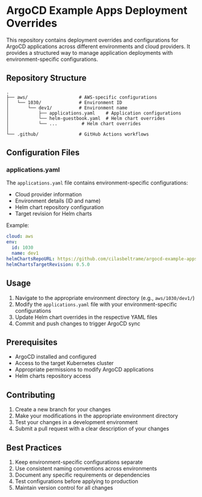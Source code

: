# ArgoCD Example Apps Deployment Overrides

This repository contains deployment overrides and configurations for ArgoCD applications across different environments and cloud providers. It provides a structured way to manage application deployments with environment-specific configurations.

## Repository Structure

```
.
├── aws/                   # AWS-specific configurations
│   └── 1030/              # Environment ID
│       └── dev1/          # Environment name
│           ├── applications.yaml    # Application configurations
│           └── helm-guestbook.yaml  # Helm chart overrides
│           └── ...         # Helm chart overrides
│ 
└── .github/               # GitHub Actions workflows
```

## Configuration Files

### applications.yaml
The `applications.yaml` file contains environment-specific configurations:
- Cloud provider information
- Environment details (ID and name)
- Helm chart repository configuration
- Target revision for Helm charts

Example:
```yaml
cloud: aws
env:
  id: 1030
  name: dev1
helmChartsRepoURL: https://github.com/cilasbeltrame/argocd-example-apps
helmChartsTargetRevision: 0.5.0
```

## Usage

1. Navigate to the appropriate environment directory (e.g., `aws/1030/dev1/`)
2. Modify the `applications.yaml` file with your environment-specific configurations
3. Update Helm chart overrides in the respective YAML files
4. Commit and push changes to trigger ArgoCD sync

## Prerequisites

- ArgoCD installed and configured
- Access to the target Kubernetes cluster
- Appropriate permissions to modify ArgoCD applications
- Helm charts repository access

## Contributing

1. Create a new branch for your changes
2. Make your modifications in the appropriate environment directory
3. Test your changes in a development environment
4. Submit a pull request with a clear description of your changes

## Best Practices

1. Keep environment-specific configurations separate
2. Use consistent naming conventions across environments
3. Document any specific requirements or dependencies
4. Test configurations before applying to production
5. Maintain version control for all changes
